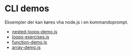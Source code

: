 # CLI demos

Eksempler der kan køres vha node.js i en kommandoprompt.

- [nested-loops-demo.js](nested-loops-demo.js)
- [loops-exercises.js](loops-exercises.js)
- [function-demo.js](function-demo.js)
- [array-demo.js](array-demo.js)

